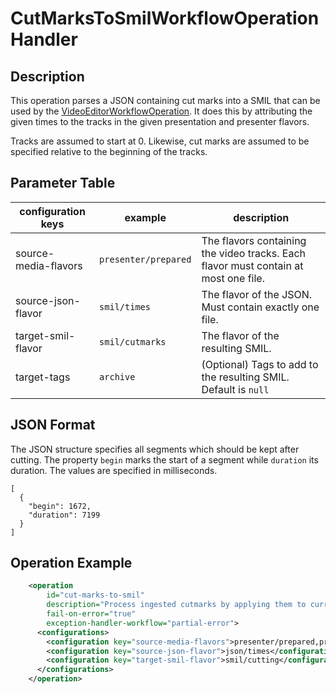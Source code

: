 CutMarksToSmilWorkflowOperationHandler
===================================

Description
-----------

This operation parses a JSON containing cut marks into a SMIL that can be used by the 
[VideoEditorWorkflowOperation](editor-woh.md). It does this by attributing the given times to the tracks in the 
given presentation and presenter flavors. 

Tracks are assumed to start at 0. Likewise, cut marks are assumed to be specified relative to the beginning
of the tracks.  

## Parameter Table

|configuration keys         |example                |description                                                    |
|------------------         |-----------            |---------------------------------------------------------------|
|source-media-flavors       |`presenter/prepared`   |The flavors containing the video tracks. Each flavor must contain at most one file.                   
|source-json-flavor         |`smil/times`           |The flavor of the JSON. Must contain exactly one file.|
|target-smil-flavor         |`smil/cutmarks`        |The flavor of the resulting SMIL.|
|target-tags                |`archive`              |(Optional) Tags to add to the resulting SMIL. Default is `null`|

## JSON Format
The JSON structure specifies all segments which should be kept after cutting.
The property `begin` marks the start of a segment while `duration` its duration.
The values are specified in milliseconds.

    [
      {
        "begin": 1672,
        "duration": 7199
      }
    ]

## Operation Example
```xml
    <operation
        id="cut-marks-to-smil"
        description="Process ingested cutmarks by applying them to current tracks"
        fail-on-error="true"
        exception-handler-workflow="partial-error">
      <configurations>
        <configuration key="source-media-flavors">presenter/prepared,presentation/prepared</configuration>
        <configuration key="source-json-flavor">json/times</configuration>
        <configuration key="target-smil-flavor">smil/cutting</configuration>
      </configurations>
    </operation>
